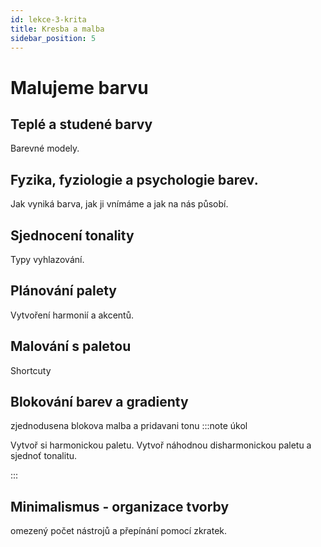 ```yaml
---
id: lekce-3-krita
title: Kresba a malba
sidebar_position: 5
---
```


# Malujeme barvu
## Teplé a studené barvy
Barevné modely.
## Fyzika, fyziologie a psychologie barev.
Jak vyniká barva, jak ji vnímáme a jak na nás působí.
## Sjednocení tonality
Typy vyhlazování.
## Plánování palety
Vytvoření harmonií a akcentů.
## Malování s paletou
Shortcuty
## Blokování barev a gradienty
zjednodusena blokova malba a pridavani tonu
:::note úkol

Vytvoř si harmonickou paletu. Vytvoř náhodnou disharmonickou paletu a sjednoť tonalitu.

:::

## Minimalismus - organizace tvorby
omezený počet nástrojů a přepínání pomocí zkratek.
